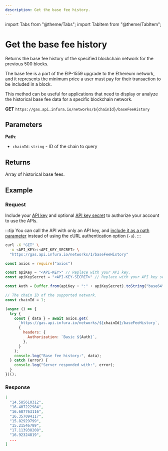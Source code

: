 ```yaml
---
description: Get the base fee history.
---
```


import Tabs from "@theme/Tabs";
import TabItem from "@theme/TabItem";

# Get the base fee history

Returns the base fee history of the specified blockchain network for the previous 500 blocks.

The base fee is a part of the EIP-1559 upgrade to the Ethereum network, and it represents the
minimum price a user must pay for their transaction to be included in a block.

This method can be useful for applications that need to display or analyze the historical base fee
data for a specific blockchain network.

**GET** `https://gas.api.infura.io/networks/${chainId}/baseFeeHistory`

## Parameters

**Path**:

- `chainId`: `string` - ID of the chain to query

## Returns

Array of historical base fees.

## Example

### Request

Include your [API key](../../../../../developer-tools/dashboard/get-started/create-api)
and optional [API key secret](../../../../../developer-tools/dashboard/how-to/secure-an-api/api-key-secret/)
to authorize your account to use the APIs.

:::tip
You can call the API with only an API key, and [include it as a path parameter](../api-reference/index.md#supported-api-request-formats)
instead of using the cURL authentication option (`-u`).
:::

<Tabs>
  <TabItem value="cURL" label="cURL" default >

```bash
curl -X "GET" \
  -u <API_KEY>:<API_KEY_SECRET> \
  "https://gas.api.infura.io/networks/1/baseFeeHistory"
```

  </TabItem>
  <TabItem value="JavaScript" label="Javascript">

```javascript
const axios = require("axios")

const apiKey = "<API-KEY>" // Replace with your API key.
const apiKeySecret = "<API-KEY-SECRET>" // Replace with your API key secret.

const Auth = Buffer.from(apiKey + ":" + apiKeySecret).toString("base64")

// The chain ID of the supported network.
const chainId = 1;

(async () => {
  try {
    const { data } = await axios.get(
      `https://gas.api.infura.io/networks/${chainId}/baseFeeHistory`,
      {
        headers: {
          Authorization: `Basic ${Auth}`,
        },
      }
    );
    console.log("Base fee history:", data);
  } catch (error) {
    console.log("Server responded with:", error);
  }
})();
```

  </TabItem>
</Tabs>

### Response

```json
[
  "14.585610312",
  "16.407222984",
  "16.687763116",
  "16.357094117",
  "15.82929799",
  "15.21546789",
  "17.113938208",
  "16.92324819",
  ...
]
```
